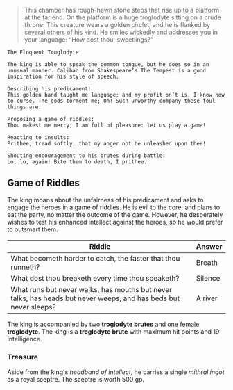 > This chamber has rough-hewn stone steps that rise up to a platform at the far end. On the platform is a huge troglodyte sitting on a crude throne. This creature wears a golden circlet, and he is flanked by several others of his kind. He smiles wickedly and addresses you in your language: “How dost thou, sweetlings?”

	The Eloquent Troglodyte
	
	The king is able to speak the common tongue, but he does so in an unusual manner. Caliban from Shakespeare’s The Tempest is a good inspiration for his style of speech.
	
	Describing his predicament: 
	This golden band taught me language; and my profit on’t is, I know how to curse. The gods torment me; Oh! Such unworthy company these foul things are.
	
	Proposing a game of riddles: 
	Thou makest me merry; I am full of pleasure: let us play a game! 
	
	Reacting to insults: 
	Prithee, tread softly, that my anger not be unleashed upon thee!
	
	Shouting encouragement to his brutes during battle:
	Lo, lo, again! Bite them to death, I prithee.

## Game of Riddles

The king moans about the unfairness of his predicament and asks to engage the heroes in a game of riddles. He is evil to the core, and plans to eat the party, no matter the outcome of the game. However, he desperately wishes to test his enhanced intellect against the heroes, so he would prefer to outsmart them.

| Riddle                                                                                                           | Answer  |
| ---------------------------------------------------------------------------------------------------------------- | ------- |
| What becometh harder to catch, the faster that thou runneth?                                                     | Breath  |
| What dost thou breaketh every time thou speaketh?                                                                | Silence |
| What runs but never walks, has mouths but never talks, has heads but never weeps, and has beds but never sleeps? | A river |
The king is accompanied by two **troglodyte brutes** and one female **troglodyte**. The king is a **troglodyte brute** with maximum hit points and 19 Intelligence.

### Treasure
Aside from the king's *headband of intellect*, he carries a single *mithral ingot* as a royal sceptre. The sceptre is worth 500 gp.